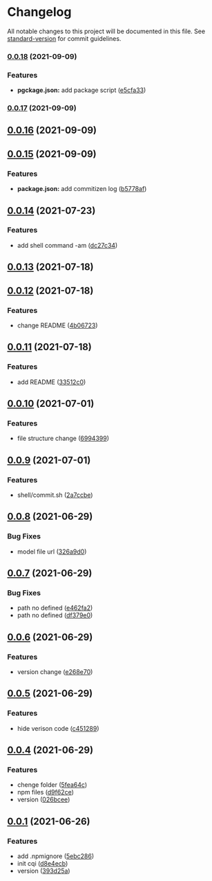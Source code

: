 # Changelog

All notable changes to this project will be documented in this file. See [standard-version](https://github.com/conventional-changelog/standard-version) for commit guidelines.

### [0.0.18](https://github.com/nan1010082085/cqi/compare/v0.0.17...v0.0.18) (2021-09-09)


### Features

* **pgckage.json:** add package script <changelog> ([e5cfa33](https://github.com/nan1010082085/cqi/commit/e5cfa336185c92dd13097b86c6cab1c12afcb289))

### [0.0.17](https://github.com/nan1010082085/cqi/compare/v0.0.16...v0.0.17) (2021-09-09)

## [0.0.16](https://github.com/nan1010082085/cqi/compare/v0.0.15...v0.0.16) (2021-09-09)



## [0.0.15](https://github.com/nan1010082085/cqi/compare/v0.0.14...v0.0.15) (2021-09-09)


### Features

* **package.json:** add commitizen log ([b5778af](https://github.com/nan1010082085/cqi/commit/b5778afd2b48acb73c1abe2ff710b5ec7a6fbfb0))



## [0.0.14](https://github.com/nan1010082085/cqi/compare/v0.0.13...v0.0.14) (2021-07-23)


### Features

* add shell command -am ([dc27c34](https://github.com/nan1010082085/cqi/commit/dc27c34e9efcda8c2478dfe5fafc77ecd491d834))



## [0.0.13](https://github.com/nan1010082085/cqi/compare/v0.0.12...v0.0.13) (2021-07-18)



## [0.0.12](https://github.com/nan1010082085/cqi/compare/v0.0.11...v0.0.12) (2021-07-18)


### Features

* change README ([4b06723](https://github.com/nan1010082085/cqi/commit/4b067239f8de14487472e87a224c95d753abe858))



## [0.0.11](https://github.com/nan1010082085/cqi/compare/v0.0.10...v0.0.11) (2021-07-18)


### Features

* add README ([33512c0](https://github.com/nan1010082085/cqi/commit/33512c0f740bc288718e9248102059ccedeb16f4))



## [0.0.10](https://github.com/nan1010082085/cqi/compare/v0.0.9...v0.0.10) (2021-07-01)


### Features

* file structure change ([6994399](https://github.com/nan1010082085/cqi/commit/699439953c619365372cd9a41d2828650b6b4475))



## [0.0.9](https://github.com/nan1010082085/cqi/compare/v0.0.8...v0.0.9) (2021-07-01)


### Features

* shell/commit.sh ([2a7ccbe](https://github.com/nan1010082085/cqi/commit/2a7ccbe59919bcfe705711d9201f87292b076822))



## [0.0.8](https://github.com/nan1010082085/cqi/compare/v0.0.7...v0.0.8) (2021-06-29)


### Bug Fixes

* model file url ([326a9d0](https://github.com/nan1010082085/cqi/commit/326a9d03f2512b46e033a37267fb3131a5c421f6))



## [0.0.7](https://github.com/nan1010082085/cqi/compare/v0.0.6...v0.0.7) (2021-06-29)


### Bug Fixes

* path no defined ([e462fa2](https://github.com/nan1010082085/cqi/commit/e462fa2b00d432336c8d2151e578a4c083fb300a))
* path no defined ([df379e0](https://github.com/nan1010082085/cqi/commit/df379e071606c2811f1d30db4f98a35737c37c34))



## [0.0.6](https://github.com/nan1010082085/cqi/compare/v0.0.5...v0.0.6) (2021-06-29)


### Features

* version change ([e268e70](https://github.com/nan1010082085/cqi/commit/e268e70f9624dde5634cc66c4358d4c708706e21))



## [0.0.5](https://github.com/nan1010082085/cqi/compare/v0.0.4...v0.0.5) (2021-06-29)


### Features

* hide verison code ([c451289](https://github.com/nan1010082085/cqi/commit/c451289a6a03ab6df91e6eede5d6dcd7c80ed80a))



## [0.0.4](https://github.com/nan1010082085/cqi/compare/v0.0.1...v0.0.4) (2021-06-29)


### Features

* chenge folder ([5fea64c](https://github.com/nan1010082085/cqi/commit/5fea64c6b4bb5c894c86c5525bc030d72f3f02da))
* npm files ([d9f62ce](https://github.com/nan1010082085/cqi/commit/d9f62ce59b192f61e67d33c7a69194026e798692))
* version ([026bcee](https://github.com/nan1010082085/cqi/commit/026bcee70e61b0bb172cd466789836fb452a28b7))



## [0.0.1](https://github.com/nan1010082085/cqi/compare/d8e4ecb25d7bcc4e0d915151ac7c664d2ccc9ee9...v0.0.1) (2021-06-26)


### Features

* add .npmignore ([5ebc286](https://github.com/nan1010082085/cqi/commit/5ebc28653a4ea984c2b84fea179efadee9153f19))
* init cqi ([d8e4ecb](https://github.com/nan1010082085/cqi/commit/d8e4ecb25d7bcc4e0d915151ac7c664d2ccc9ee9))
* version ([393d25a](https://github.com/nan1010082085/cqi/commit/393d25aab0baeb056c75c2c72c73218eb9f854c3))
